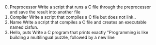 0. Preprocessor
Write a script that runs a C file through the preprocessor and save the result into another file
1. Compiler
Write a script that compiles a C file but does not link..
3. Name
Write a script that compiles a C file and creates an executable named cisfun.
4. Hello, puts
Write a C program that prints exactly "Programming is like building a multilingual puzzle, followed by a new line

